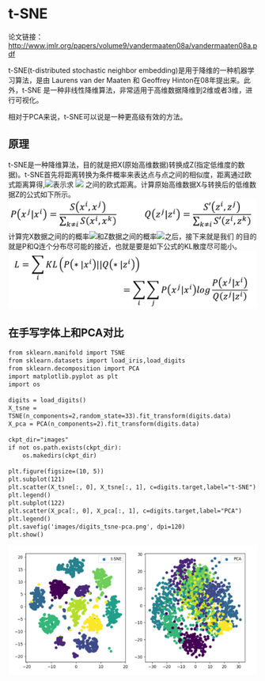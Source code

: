 # t-SNE
论文链接：http://www.jmlr.org/papers/volume9/vandermaaten08a/vandermaaten08a.pdf  

t-SNE(t-distributed stochastic neighbor embedding)是用于降维的一种机器学习算法，是由 Laurens van der Maaten 和 Geoffrey Hinton在08年提出来。此外，t-SNE 是一种非线性降维算法，非常适用于高维数据降维到2维或者3维，进行可视化。

相对于PCA来说，t-SNE可以说是一种更高级有效的方法。

## 原理
t-SNE是一种降维算法，目的就是把X(原始高维数据)转换成Z(指定低维度的数据)。t-SNE首先将距离转换为条件概率来表达点与点之间的相似度，距离通过欧式距离算得,![](https://latex.codecogs.com/gif.latex?S(x^i,&space;x^j))表示求 ![](https://latex.codecogs.com/gif.latex?x^i,x^j) 之间的欧式距离。计算原始高维数据X与转换后的低维数据Z的公式如下所示。  
![](images/t-SNE_1.png)  
计算完X数据之间的的概率![](https://latex.codecogs.com/gif.latex?P(x^j|x^i))和Z数据之间的概率![](https://latex.codecogs.com/gif.latex?Q(z^j|z^i))之后，接下来就是我们 的目的就是P和Q连个分布尽可能的接近，也就是要是如下公式的KL散度尽可能小。  
![](images/t-SNE_2.png)

## 在手写字体上和PCA对比

	from sklearn.manifold import TSNE
	from sklearn.datasets import load_iris,load_digits
	from sklearn.decomposition import PCA
	import matplotlib.pyplot as plt
	import os
	
	digits = load_digits()
	X_tsne = TSNE(n_components=2,random_state=33).fit_transform(digits.data)
	X_pca = PCA(n_components=2).fit_transform(digits.data)
	
	ckpt_dir="images"
	if not os.path.exists(ckpt_dir):
	    os.makedirs(ckpt_dir)
	
	plt.figure(figsize=(10, 5))
	plt.subplot(121)
	plt.scatter(X_tsne[:, 0], X_tsne[:, 1], c=digits.target,label="t-SNE")
	plt.legend()
	plt.subplot(122)
	plt.scatter(X_pca[:, 0], X_pca[:, 1], c=digits.target,label="PCA")
	plt.legend()
	plt.savefig('images/digits_tsne-pca.png', dpi=120)
	plt.show()

![](images/t-SNE_3.png)